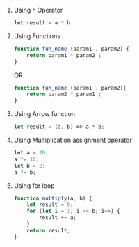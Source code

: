1. Using `*` Operator
    ```js
    let result = a * b
    ```
2. Using Functions
    ```js
    function fun_name (param1 , param2) {
        return param1 * param2 ;
    }
    ```
    OR

    ```js
    function fun_name (param1 , param2){
        return param2 * param1 ;
    }
    ```
3. Using Arrow function
    ```js
    let result = (a, b) => a * b;
    ```
4. Using Multiplication assignment operator
    ```js 
    let a = 20; 
    a *= 10; 
    let b = 2; 
    a *= b; 
    ```
4. Using for loop
    ```js
    function multiply(a, b) { 
        let result = 0; 
        for (let i = 1; i <= b; i++) { 
            result += a; 
        } 
        return result; 
    } 
    ```